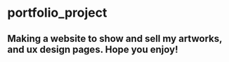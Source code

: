 # portfolio_project

## Making a website to show and sell my artworks, and ux design pages. Hope you enjoy!
